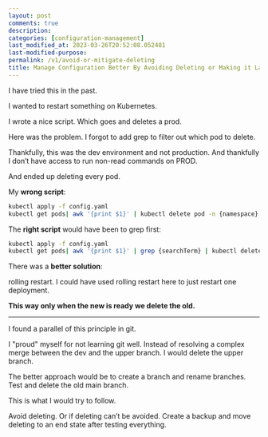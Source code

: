 ```yaml
---
layout: post
comments: true
description: 
categories: [configuration-management]
last_modified_at: 2023-03-26T20:52:08.052481
last-modified-purpose:
permalink: /v1/avoid-or-mitigate-deleting
title: Manage Configuration Better By Avoiding Deleting or Making it Last Step
---
```


I have tried this in the past.

I wanted to restart something on Kubernetes.

I wrote a nice script. Which goes and deletes a prod.

Here was the problem. I forgot to add grep to filter out which pod to delete.

Thankfully, this was the dev environment and not production. And thankfully I don’t have access to run non-read commands on PROD.

And ended up deleting every pod.

My **wrong script**:

```bash
kubectl apply -f config.yaml
kubectl get pods| awk '{print $1}' | kubectl delete pod -n {namespace}
```

The **right script** would have been to grep first:

```bash
kubectl apply -f config.yaml
kubectl get pods| awk '{print $1}' | grep {searchTerm} | kubectl delete pod -n {namespace}
```

There was a **better solution**:

rolling restart. I could have used rolling restart here to just restart one deployment.

**This way only when the new is ready we delete the old.**

***

I found a parallel of this principle in git. 

I "proud" myself for not learning git well. Instead of resolving a complex merge between the dev and the upper branch. I would delete the upper branch.

The better approach would be to create a branch and rename branches. Test and delete the old main branch.

This is what I would try to follow.

Avoid deleting. Or if deleting can’t be avoided. Create a backup and move deleting to an end state after testing everything.